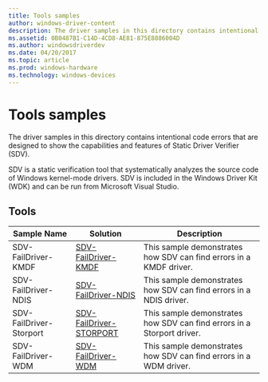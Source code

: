 ```yaml
---
title: Tools samples
author: windows-driver-content
description: The driver samples in this directory contains intentional code errors that are designed to show the capabilities and features of Static Driver Verifier (SDV).
ms.assetid: 0B0487B1-C14D-4CD8-AE81-875E8886004D
ms.author: windowsdriverdev
ms.date: 04/20/2017
ms.topic: article
ms.prod: windows-hardware
ms.technology: windows-devices
---
```


# Tools samples


The driver samples in this directory contains intentional code errors that are designed to show the capabilities and features of Static Driver Verifier (SDV).

SDV is a static verification tool that systematically analyzes the source code of Windows kernel-mode drivers. SDV is included in the Windows Driver Kit (WDK) and can be run from Microsoft Visual Studio.

## Tools


| Sample Name             | Solution                                                                   | Description                                                            |
|-------------------------|----------------------------------------------------------------------------|------------------------------------------------------------------------|
| SDV-FailDriver-KMDF     | [SDV-FailDriver-KMDF](http://go.microsoft.com/fwlink/p/?LinkId=617993)     | This sample demonstrates how SDV can find errors in a KMDF driver.     |
| SDV-FailDriver-NDIS     | [SDV-FailDriver-NDIS](http://go.microsoft.com/fwlink/p/?LinkId=617995)     | This sample demonstrates how SDV can find errors in a NDIS driver.     |
| SDV-FailDriver-Storport | [SDV-FailDriver-STORPORT](http://go.microsoft.com/fwlink/p/?LinkId=617997) | This sample demonstrates how SDV can find errors in a Storport driver. |
| SDV-FailDriver-WDM      | [SDV-FailDriver-WDM](http://go.microsoft.com/fwlink/p/?LinkId=617999)      | This sample demonstrates how SDV can find errors in a WDM driver.      |

 

 

 




